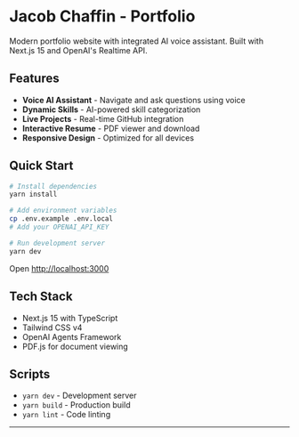 # Jacob Chaffin - Portfolio

Modern portfolio website with integrated AI voice assistant. Built with Next.js 15 and OpenAI's Realtime API.

## Features

- **Voice AI Assistant** - Navigate and ask questions using voice
- **Dynamic Skills** - AI-powered skill categorization 
- **Live Projects** - Real-time GitHub integration
- **Interactive Resume** - PDF viewer and download
- **Responsive Design** - Optimized for all devices

## Quick Start

```bash
# Install dependencies
yarn install

# Add environment variables
cp .env.example .env.local
# Add your OPENAI_API_KEY

# Run development server
yarn dev
```

Open [http://localhost:3000](http://localhost:3000)

## Tech Stack

- Next.js 15 with TypeScript
- Tailwind CSS v4
- OpenAI Agents Framework
- PDF.js for document viewing

## Scripts

- `yarn dev` - Development server
- `yarn build` - Production build
- `yarn lint` - Code linting

---

